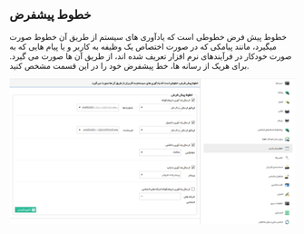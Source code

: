 ﻿## خطوط پیشفرض

خطوط پیش فرض خطوطی است که یادآوری های سیستم از طریق آن خطوط صورت میگیرد، مانند پیامکی که در صورت اختصاص یک وظیفه به کاربر و یا پیام هایی که به صورت خودکار در فرآیندهای نرم افزار تعریف شده اند، از طریق آن ها صورت می گیرد.  برای هریک از رسانه ها، خط پیشفرض خود را در این قسمت مشخص کنید.

![](DefultLines.png)

